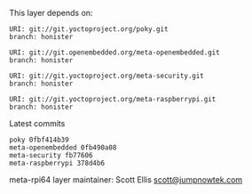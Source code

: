This layer depends on:

    URI: git://git.yoctoproject.org/poky.git
    branch: honister

    URI: git://git.openembedded.org/meta-openembedded.git
    branch: honister

    URI: git://git.yoctoproject.org/meta-security.git
    branch: honister

    URI: git://git.yoctoproject.org/meta-raspberrypi.git
    branch: honister

Latest commits

    poky 0fbf414b39
    meta-openembedded 0fb490a08
    meta-security fb77606
    meta-raspberrypi 378d4b6

meta-rpi64 layer maintainer: Scott Ellis <scott@jumpnowtek.com>
